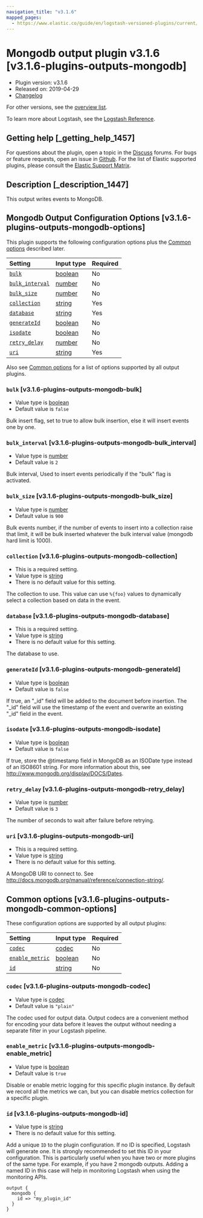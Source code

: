 ```yaml
---
navigation_title: "v3.1.6"
mapped_pages:
  - https://www.elastic.co/guide/en/logstash-versioned-plugins/current/v3.1.6-plugins-outputs-mongodb.html
---
```


# Mongodb output plugin v3.1.6 [v3.1.6-plugins-outputs-mongodb]

* Plugin version: v3.1.6
* Released on: 2019-04-29
* [Changelog](https://github.com/logstash-plugins/logstash-output-mongodb/blob/v3.1.6/CHANGELOG.md)

For other versions, see the [overview list](output-mongodb-index.md).

To learn more about Logstash, see the [Logstash Reference](https://www.elastic.co/guide/en/logstash/current/index.html).

## Getting help [_getting_help_1457]

For questions about the plugin, open a topic in the [Discuss](http://discuss.elastic.co) forums. For bugs or feature requests, open an issue in [Github](https://github.com/logstash-plugins/logstash-output-mongodb). For the list of Elastic supported plugins, please consult the [Elastic Support Matrix](https://www.elastic.co/support/matrix#matrix_logstash_plugins).

## Description [_description_1447]

This output writes events to MongoDB.

## Mongodb Output Configuration Options [v3.1.6-plugins-outputs-mongodb-options]

This plugin supports the following configuration options plus the [Common options](v3-1-6-plugins-outputs-mongodb.md#v3.1.6-plugins-outputs-mongodb-common-options) described later.

| Setting | Input type | Required |
| :- | :- | :- |
| [`bulk`](v3-1-6-plugins-outputs-mongodb.md#v3.1.6-plugins-outputs-mongodb-bulk) | [boolean](/lsr/value-types.md#boolean) | No |
| [`bulk_interval`](v3-1-6-plugins-outputs-mongodb.md#v3.1.6-plugins-outputs-mongodb-bulk_interval) | [number](/lsr/value-types.md#number) | No |
| [`bulk_size`](v3-1-6-plugins-outputs-mongodb.md#v3.1.6-plugins-outputs-mongodb-bulk_size) | [number](/lsr/value-types.md#number) | No |
| [`collection`](v3-1-6-plugins-outputs-mongodb.md#v3.1.6-plugins-outputs-mongodb-collection) | [string](/lsr/value-types.md#string) | Yes |
| [`database`](v3-1-6-plugins-outputs-mongodb.md#v3.1.6-plugins-outputs-mongodb-database) | [string](/lsr/value-types.md#string) | Yes |
| [`generateId`](v3-1-6-plugins-outputs-mongodb.md#v3.1.6-plugins-outputs-mongodb-generateId) | [boolean](/lsr/value-types.md#boolean) | No |
| [`isodate`](v3-1-6-plugins-outputs-mongodb.md#v3.1.6-plugins-outputs-mongodb-isodate) | [boolean](/lsr/value-types.md#boolean) | No |
| [`retry_delay`](v3-1-6-plugins-outputs-mongodb.md#v3.1.6-plugins-outputs-mongodb-retry_delay) | [number](/lsr/value-types.md#number) | No |
| [`uri`](v3-1-6-plugins-outputs-mongodb.md#v3.1.6-plugins-outputs-mongodb-uri) | [string](/lsr/value-types.md#string) | Yes |

Also see [Common options](v3-1-6-plugins-outputs-mongodb.md#v3.1.6-plugins-outputs-mongodb-common-options) for a list of options supported by all output plugins.

### `bulk` [v3.1.6-plugins-outputs-mongodb-bulk]

* Value type is [boolean](/lsr/value-types.md#boolean)
* Default value is `false`

Bulk insert flag, set to true to allow bulk insertion, else it will insert events one by one.

### `bulk_interval` [v3.1.6-plugins-outputs-mongodb-bulk_interval]

* Value type is [number](/lsr/value-types.md#number)
* Default value is `2`

Bulk interval, Used to insert events periodically if the "bulk" flag is activated.

### `bulk_size` [v3.1.6-plugins-outputs-mongodb-bulk_size]

* Value type is [number](/lsr/value-types.md#number)
* Default value is `900`

Bulk events number, if the number of events to insert into a collection raise that limit, it will be bulk inserted whatever the bulk interval value (mongodb hard limit is 1000).

### `collection` [v3.1.6-plugins-outputs-mongodb-collection]

* This is a required setting.
* Value type is [string](/lsr/value-types.md#string)
* There is no default value for this setting.

The collection to use. This value can use `%{foo}` values to dynamically select a collection based on data in the event.

### `database` [v3.1.6-plugins-outputs-mongodb-database]

* This is a required setting.
* Value type is [string](/lsr/value-types.md#string)
* There is no default value for this setting.

The database to use.

### `generateId` [v3.1.6-plugins-outputs-mongodb-generateId]

* Value type is [boolean](/lsr/value-types.md#boolean)
* Default value is `false`

If true, an "\_id" field will be added to the document before insertion. The "\_id" field will use the timestamp of the event and overwrite an existing "\_id" field in the event.

### `isodate` [v3.1.6-plugins-outputs-mongodb-isodate]

* Value type is [boolean](/lsr/value-types.md#boolean)
* Default value is `false`

If true, store the @timestamp field in MongoDB as an ISODate type instead of an ISO8601 string. For more information about this, see <http://www.mongodb.org/display/DOCS/Dates>.

### `retry_delay` [v3.1.6-plugins-outputs-mongodb-retry_delay]

* Value type is [number](/lsr/value-types.md#number)
* Default value is `3`

The number of seconds to wait after failure before retrying.

### `uri` [v3.1.6-plugins-outputs-mongodb-uri]

* This is a required setting.
* Value type is [string](/lsr/value-types.md#string)
* There is no default value for this setting.

A MongoDB URI to connect to. See <http://docs.mongodb.org/manual/reference/connection-string/>.

## Common options [v3.1.6-plugins-outputs-mongodb-common-options]

These configuration options are supported by all output plugins:

| Setting | Input type | Required |
| :- | :- | :- |
| [`codec`](v3-1-6-plugins-outputs-mongodb.md#v3.1.6-plugins-outputs-mongodb-codec) | [codec](/lsr/value-types.md#codec) | No |
| [`enable_metric`](v3-1-6-plugins-outputs-mongodb.md#v3.1.6-plugins-outputs-mongodb-enable_metric) | [boolean](/lsr/value-types.md#boolean) | No |
| [`id`](v3-1-6-plugins-outputs-mongodb.md#v3.1.6-plugins-outputs-mongodb-id) | [string](/lsr/value-types.md#string) | No |

### `codec` [v3.1.6-plugins-outputs-mongodb-codec]

* Value type is [codec](/lsr/value-types.md#codec)
* Default value is `"plain"`

The codec used for output data. Output codecs are a convenient method for encoding your data before it leaves the output without needing a separate filter in your Logstash pipeline.

### `enable_metric` [v3.1.6-plugins-outputs-mongodb-enable_metric]

* Value type is [boolean](/lsr/value-types.md#boolean)
* Default value is `true`

Disable or enable metric logging for this specific plugin instance. By default we record all the metrics we can, but you can disable metrics collection for a specific plugin.

### `id` [v3.1.6-plugins-outputs-mongodb-id]

* Value type is [string](/lsr/value-types.md#string)
* There is no default value for this setting.

Add a unique `ID` to the plugin configuration. If no ID is specified, Logstash will generate one. It is strongly recommended to set this ID in your configuration. This is particularly useful when you have two or more plugins of the same type. For example, if you have 2 mongodb outputs. Adding a named ID in this case will help in monitoring Logstash when using the monitoring APIs.

```
output {
  mongodb {
    id => "my_plugin_id"
  }
}
```

